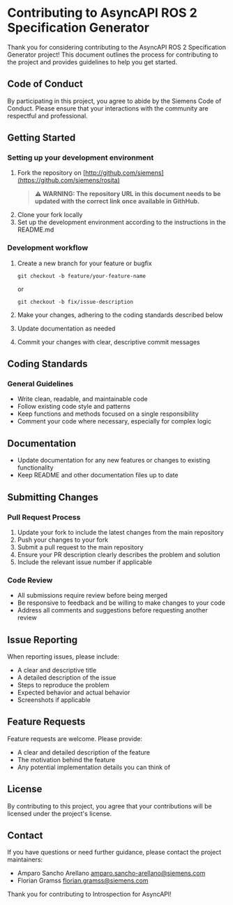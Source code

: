# Contributing to AsyncAPI ROS 2 Specification Generator

Thank you for considering contributing to the AsyncAPI ROS 2 Specification Generator project! This document outlines the process for contributing to the project and provides guidelines to help you get started.

## Code of Conduct

By participating in this project, you agree to abide by the Siemens Code of Conduct. Please ensure that your interactions with the community are respectful and professional.

## Getting Started

### Setting up your development environment

1. Fork the repository on [http://github.com/siemens](https://github.com/siemens/rosita)
    > **⚠️ WARNING: The repository URL in this document needs to be updated with the correct link once available in GithHub.**
2. Clone your fork locally
3. Set up the development environment according to the instructions in the README.md

### Development workflow

1. Create a new branch for your feature or bugfix
    ```
    git checkout -b feature/your-feature-name
    ```
    or

    ```
    git checkout -b fix/issue-description
    ```
2. Make your changes, adhering to the coding standards described below
3. Update documentation as needed
5. Commit your changes with clear, descriptive commit messages

## Coding Standards

### General Guidelines

- Write clean, readable, and maintainable code
- Follow existing code style and patterns
- Keep functions and methods focused on a single responsibility
- Comment your code where necessary, especially for complex logic

## Documentation

- Update documentation for any new features or changes to existing functionality
- Keep README and other documentation files up to date

## Submitting Changes

### Pull Request Process

1. Update your fork to include the latest changes from the main repository
2. Push your changes to your fork
3. Submit a pull request to the main repository
4. Ensure your PR description clearly describes the problem and solution
5. Include the relevant issue number if applicable

### Code Review

- All submissions require review before being merged
- Be responsive to feedback and be willing to make changes to your code
- Address all comments and suggestions before requesting another review

## Issue Reporting

When reporting issues, please include:

- A clear and descriptive title
- A detailed description of the issue
- Steps to reproduce the problem
- Expected behavior and actual behavior
- Screenshots if applicable

## Feature Requests

Feature requests are welcome. Please provide:

- A clear and detailed description of the feature
- The motivation behind the feature
- Any potential implementation details you can think of

## License

By contributing to this project, you agree that your contributions will be licensed under the project's license.

## Contact

If you have questions or need further guidance, please contact the project maintainers:

- Amparo Sancho Arellano <amparo.sancho-arellano@siemens.com>
- Florian Gramss <florian.gramss@siemens.com>

Thank you for contributing to Introspection for AsyncAPI!